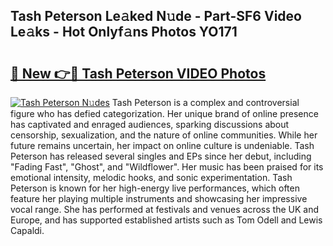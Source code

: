 ## Tash Peterson Le𝚊ked N𝚞de - Part-SF6 Video Le𝚊ks - Hot Onlyf𝚊ns Photos YO171

# <h2><a href="http://ab67576.deff.icu/?id=Tash+Peterson">🔗 New 👉🔴 Tash Peterson VIDEO Photos</a></h2>

[![Tash Peterson N𝚞des](https://i.imgur.com/rIISA9y.gif)](http://ab67576.deff.icu/?id=Tash+Peterson)
Tash Peterson is a complex and controversial figure who has defied categorization. Her unique brand of online presence has captivated and enraged audiences, sparking discussions about censorship, sexualization, and the nature of online communities. While her future remains uncertain, her impact on online culture is undeniable. Tash Peterson has released several singles and EPs since her debut, including "Fading Fast", "Ghost", and "Wildflower". Her music has been praised for its emotional intensity, melodic hooks, and sonic experimentation. Tash Peterson is known for her high-energy live performances, which often feature her playing multiple instruments and showcasing her impressive vocal range. She has performed at festivals and venues across the UK and Europe, and has supported established artists such as Tom Odell and Lewis Capaldi.
